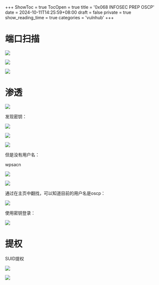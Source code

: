 +++
ShowToc = true
TocOpen = true
title = '0x068 INFOSEC PREP OSCP'
date = 2024-10-11T14:25:59+08:00
draft = false
private = true
show_reading_time = true
categories = 'vulnhub'
+++



# 端口扫描

![](/vulnhub_img/WEBRESOURCEc7090209b1b8c753e8ded2dbfd6ef70eimage.png)

![](/vulnhub_img/WEBRESOURCEa9be547cd8d23dbb3c3823fde68d067aimage.png)

![](/vulnhub_img/WEBRESOURCE66a10c428b6b09fe973048f265c272aeimage.png)

# 渗透

![](/vulnhub_img/WEBRESOURCEc71dfdb60f6f8d38b96ffee26e0e3be3image.png)

发现密钥：

![](/vulnhub_img/WEBRESOURCE17bc4a41f578f0b1acbb16aeb58aef1cimage.png)

![](/vulnhub_img/WEBRESOURCE656d74894b1a898df3ee519aea038026image.png)

![](/vulnhub_img/WEBRESOURCE0c69c7bd92844295c3723e96e2e22cb2image.png)

但是没有用户名：

wpsacn

![](/vulnhub_img/WEBRESOURCEecfb5e7df0381492b450397fe5922596image.png)

![](/vulnhub_img/WEBRESOURCE47349bcb65d263c19ac29637c529693cimage.png)

通过在主页中翻找，可以知道目前的用户名是oscp：

![](/vulnhub_img/WEBRESOURCE4d35e04a70c802f25acebca567b1b8f9image.png)

使用密钥登录：

![](/vulnhub_img/WEBRESOURCE5251908451867fbb7ab801276da8461fimage.png)

# 提权

SUID提权

![](/vulnhub_img/WEBRESOURCE38bb0502d18f6985b918c05925889725image.png)

![](/vulnhub_img/WEBRESOURCE299ccef541432d2578ded2885210307cimage.png)